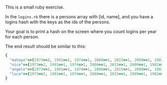 This is a small ruby exercise.

In the `logins.rb` there is a persons array with [id, name],
and you have a logins hash with the keys as the ids of the persons.

Your goal is to print a hash on the screen where you count logins per year for each person.

The end result should be similar to this:

```ruby
{
  "matayo"=>{1973=>2, 1991=>1, 1974=>1, 2008=>1, 2015=>1, 2009=>1, 1982=>1},
  "nico"=>{1973=>2, 1991=>1, 1974=>1, 2008=>1, 2015=>1, 2009=>1, 1982=>1},
  "angelo"=>{1973=>2, 1991=>1, 1974=>1, 2008=>1, 2015=>1, 2009=>1, 1982=>1},
  "luca"=>{1973=>2, 1991=>1, 1974=>1, 2008=>1, 2015=>1, 2009=>1, 1982=>1},
}
```

